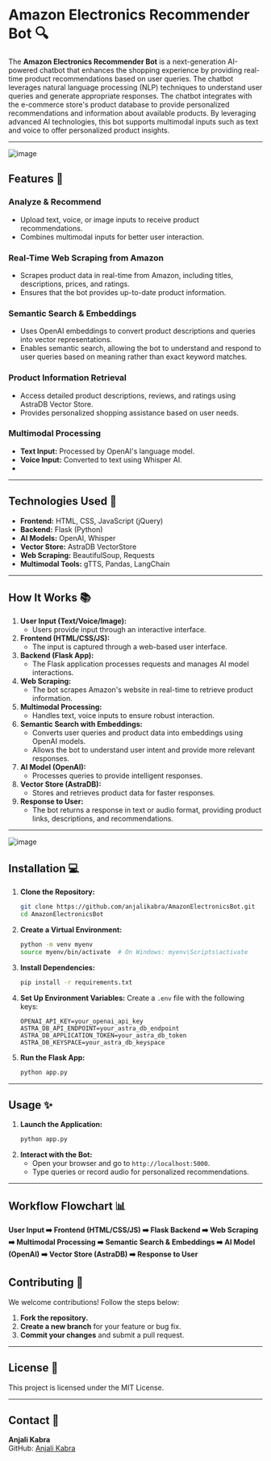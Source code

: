 # Amazon Electronics Recommender Bot 🔍

The **Amazon Electronics Recommender Bot** is a next-generation AI-powered chatbot that enhances the shopping experience by providing real-time product recommendations based on user queries. The chatbot leverages natural language processing (NLP) techniques to understand user queries and generate appropriate responses. The chatbot integrates with the e-commerce store's product database to provide personalized recommendations and information about available products. By leveraging advanced AI technologies, this bot supports multimodal inputs such as text and voice to offer personalized product insights.

---
![image](https://github.com/user-attachments/assets/2b9d3a34-1a95-47b8-b3a9-9f75f9c787a6)


## Features 🚀

### Analyze & Recommend

- Upload text, voice, or image inputs to receive product recommendations.
- Combines multimodal inputs for better user interaction.

### Real-Time Web Scraping from Amazon

- Scrapes product data in real-time from Amazon, including titles, descriptions, prices, and ratings.
- Ensures that the bot provides up-to-date product information.

### Semantic Search & Embeddings

- Uses OpenAI embeddings to convert product descriptions and queries into vector representations.
- Enables semantic search, allowing the bot to understand and respond to user queries based on meaning rather than exact keyword matches.

### Product Information Retrieval

- Access detailed product descriptions, reviews, and ratings using AstraDB Vector Store.
- Provides personalized shopping assistance based on user needs.

### Multimodal Processing

- **Text Input:** Processed by OpenAI's language model.
- **Voice Input:** Converted to text using Whisper AI.
-

---

## Technologies Used 🧰

- **Frontend:** HTML, CSS, JavaScript (jQuery)
- **Backend:** Flask (Python)
- **AI Models:** OpenAI, Whisper
- **Vector Store:** AstraDB VectorStore
- **Web Scraping:** BeautifulSoup, Requests
- **Multimodal Tools:** gTTS, Pandas, LangChain

---

## How It Works 📚

1. **User Input (Text/Voice/Image):**
   - Users provide input through an interactive interface.
2. **Frontend (HTML/CSS/JS):**
   - The input is captured through a web-based user interface.
3. **Backend (Flask App):**
   - The Flask application processes requests and manages AI model interactions.
4. **Web Scraping:**
   - The bot scrapes Amazon's website in real-time to retrieve product information.
5. **Multimodal Processing:**
   - Handles text, voice inputs to ensure robust interaction.
6. **Semantic Search with Embeddings:**
   - Converts user queries and product data into embeddings using OpenAI models.
   - Allows the bot to understand user intent and provide more relevant responses.
7. **AI Model (OpenAI):**
   - Processes queries to provide intelligent responses.
8. **Vector Store (AstraDB):**
   - Stores and retrieves product data for faster responses.
9. **Response to User:**
   - The bot returns a response in text or audio format, providing product links, descriptions, and recommendations.

---

![image](https://github.com/user-attachments/assets/9988a276-c70b-48af-8fdd-04c329de192f)


## Installation 💻

1. **Clone the Repository:**
   ```bash
   git clone https://github.com/anjalikabra/AmazonElectronicsBot.git
   cd AmazonElectronicsBot
   ```
2. **Create a Virtual Environment:**
   ```bash
   python -m venv myenv
   source myenv/bin/activate  # On Windows: myenv\Scripts\activate
   ```
3. **Install Dependencies:**
   ```bash
   pip install -r requirements.txt
   ```
4. **Set Up Environment Variables:**
   Create a `.env` file with the following keys:
   ```env
   OPENAI_API_KEY=your_openai_api_key
   ASTRA_DB_API_ENDPOINT=your_astra_db_endpoint
   ASTRA_DB_APPLICATION_TOKEN=your_astra_db_token
   ASTRA_DB_KEYSPACE=your_astra_db_keyspace
   ```
5. **Run the Flask App:**
   ```bash
   python app.py
   ```

---


## Usage ✨

1. **Launch the Application:**
   ```bash
   python app.py
   ```
2. **Interact with the Bot:**
   - Open your browser and go to `http://localhost:5000`.
   - Type queries or record audio for personalized recommendations.

---

## Workflow Flowchart 📊

**User Input ➡️ Frontend (HTML/CSS/JS) ➡️ Flask Backend ➡️ Web Scraping ➡️ Multimodal Processing ➡️ Semantic Search & Embeddings ➡️ AI Model (OpenAI) ➡️ Vector Store (AstraDB) ➡️ Response to User**




## Contributing 🤝

We welcome contributions! Follow the steps below:

1. **Fork the repository.**
2. **Create a new branch** for your feature or bug fix.
3. **Commit your changes** and submit a pull request.

---

## License 📜

This project is licensed under the MIT License.

---

## Contact 📧

**Anjali Kabra**\
GitHub: [Anjali Kabra](https://github.com/anjalikabra)

